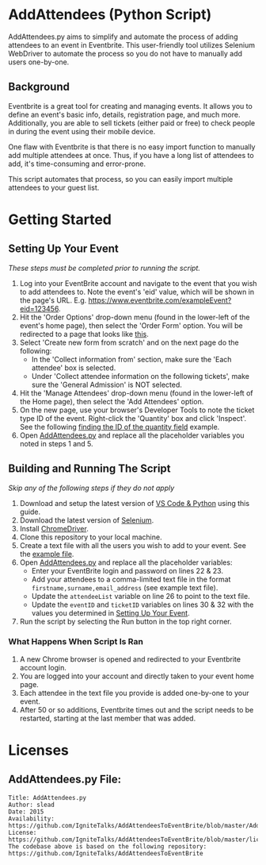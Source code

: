 # AddAttendees (Python Script)
AddAttendees.py aims to simplify and automate the process of adding attendees to an event in Eventbrite. This user-friendly tool utilizes Selenium WebDriver to automate the process so you do not have to manually add users one-by-one.
## Background
Eventbrite is a great tool for creating and managing events. It allows you to define an event's basic info, details, registration page, and much more. Additionally, you are able to sell tickets (either paid or free) to check people in during the event using their mobile device.

One flaw with Eventbrite is that there is no easy import function to manually add multiple attendees at once. Thus, if you have a long list of attendees to add, it's time-consuming and error-prone.

This script automates that process, so you can easily import multiple attendees to your guest list.

# Getting Started
## Setting Up Your Event 
<i>These steps must be completed prior to running the script.</i>
1. Log into your EventBrite account and navigate to the event that you wish to add attendees to. Note the event's 'eid' value, which will be shown in the page's URL. E.g. https://www.eventbrite.com/exampleEvent?eid=123456.
2. Hit the 'Order Options' drop-down menu (found in the lower-left of the event's home page), then select the 'Order Form' option. You will be redirected to a page that looks like [this](https://imgur.com/gallery/4QG6vaG).
3. Select 'Create new form from scratch' and on the next page do the following:
    * In the 'Collect information from' section, make sure the 'Each attendee' box is selected. 
    * Under 'Collect attendee information on the following tickets', make sure the 'General Admission' is NOT selected.
4. Hit the 'Manage Attendees' drop-down menu (found in the lower-left of the Home page), then select the 'Add Attendees' option.
5. On the new page, use your browser's Developer Tools to note the ticket type ID of the event. Right-click the 'Quantity' box and click 'Inspect'. See the following [finding the ID of the quantity field](https://i.imgur.com/isWfSJe.png) example.
6. Open [AddAttendees.py](https://github.com/tsanevp/AddAttendeesToEventBrite/blob/ec2860f62701801223a1ecf22ebe0a312f8dd868/AddAttendees.py) and replace all the placeholder variables you noted in steps 1 and 5.

## Building and Running The Script
<i>Skip any of the following steps if they do not apply</i>
1. Download and setup the latest version of [VS Code & Python](https://code.visualstudio.com/docs/python/python-tutorial) using this guide.
2. Download the latest version of [Selenium](https://selenium-python.readthedocs.io/installation.html).
3. Install [ChromeDriver](https://chromedriver.chromium.org/downloads).
4. Clone this repository to your local machine.
5. Create a text file with all the users you wish to add to your event. See the [example file](https://github.com/tsanevp/AddAttendeesToEventBrite/blob/master/attendees_list_example.txt).
6. Open [AddAttendees.py](https://github.com/tsanevp/AddAttendeesToEventBrite/blob/ec2860f62701801223a1ecf22ebe0a312f8dd868/AddAttendees.py) and replace all the placeholder variables:
    * Enter your EventBrite login and password on lines 22 & 23.
    * Add your attendees to a comma-limited text file in the format `firstname,surname,email_address` (see example text file).
    * Update the `attendeeList` variable on line 26 to point to the text file.
    * Update the `eventID` and `ticketID` variables on lines 30 & 32 with the values you determined in [Setting Up Your Event](#setting-up-your-event).
7. Run the script by selecting the Run button in the top right corner.

### What Happens When Script Is Ran
1. A new Chrome browser is opened and redirected to your Eventbrite account login.
2. You are logged into your account and directly taken to your event home page.
3. Each attendee in the text file you provide is added one-by-one to your event.
4. After 50 or so additions, Eventbrite times out and the script needs to be restarted, starting at the last member that was added.

# Licenses
## AddAttendees.py File:
```
Title: AddAttendees.py
Author: slead
Date: 2015
Availability: https://github.com/IgniteTalks/AddAttendeesToEventBrite/blob/master/AddAttendees.py
License: https://github.com/IgniteTalks/AddAttendeesToEventBrite/blob/master/license
The codebase above is based on the following repository: https://github.com/IgniteTalks/AddAttendeesToEventBrite
```